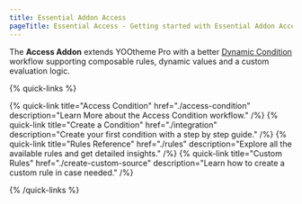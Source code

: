 ```yaml
---
title: Essential Addon Access
pageTitle: Essential Access - Getting started with Essential Addon Access for YOOtheme Pro
---
```


The **Access Addon** extends YOOtheme Pro with a better [Dynamic Condition](https://yootheme.com/support/yootheme-pro/joomla/dynamic-content#field-mapping) workflow supporting composable rules, dynamic values and a custom evaluation logic.

{% quick-links %}

{% quick-link title="Access Condition" href="./access-condition" description="Learn More about the Access Condition workflow." /%}
{% quick-link title="Create a Condition" href="./integration" description="Create your first condition with a step by step guide." /%}
{% quick-link title="Rules Reference" href="./rules" description="Explore all the available rules and get detailed insights." /%}
{% quick-link title="Custom Rules" href="./create-custom-source" description="Learn how to create a custom rule in case needed." /%}

{% /quick-links %}
